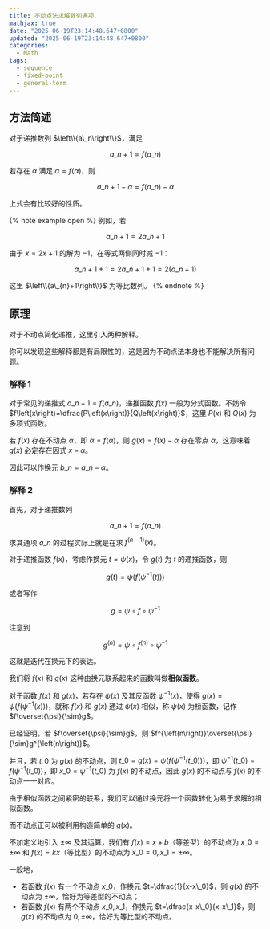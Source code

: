 ```yaml
---
title: 不动点法求解数列通项
mathjax: true
date: "2025-06-19T23:14:48.647+0800"
updated: "2025-06-19T23:14:48.647+0800"
categories:
  - Math
tags:
  - sequence
  - fixed-point
  - general-term
---
```


## 方法简述

对于递推数列 $\left\\{a\_n\right\\}$，满足

$$
a\_{n+1}=f\left(a\_n\right)
$$

若存在 $\alpha$ 满足 $\alpha=f\left(\alpha\right)$，则

$$
a\_{n+1}-\alpha=f\left(a\_n\right)-\alpha
$$

上式会有比较好的性质。

{% note example open %}
例如，若

$$
a\_{n+1}=2a\_{n}+1
$$

由于 $x=2x+1$ 的解为 $-1$，在等式两侧同时减 $-1$：

$$
a\_{n+1}+1=2a\_{n}+1+1=2\left(a\_{n}+1\right)
$$

这里 $\left\\{a\_{n}+1\right\\}$ 为等比数列。
{% endnote %}

## 原理

对于不动点简化递推，这里引入两种解释。

你可以发现这些解释都是有局限性的，这是因为不动点法本身也不能解决所有问题。

### 解释 1

对于常见的递推式 $a\_{n+1}=f\left(a\_n\right)$，递推函数 $f\left(x\right)$ 一般为分式函数。不妨令 $f\left(x\right)=\dfrac{P\left(x\right)}{Q\left(x\right)}$，这里 $P\left(x\right)$ 和 $Q\left(x\right)$ 为多项式函数。

若 $f\left(x\right)$ 存在不动点 $\alpha$，即 $\alpha=f\left(\alpha\right)$，则 $g\left(x\right)=f\left(x\right)-\alpha$ 存在零点 $\alpha$，这意味着 $g\left(x\right)$ 必定存在因式 $x-\alpha$。

因此可以作换元 $b\_n=a\_n-\alpha$。

### 解释 2

首先，对于递推数列

$$
a\_{n+1}=f\left(a\_n\right)
$$

求其通项 $a\_n$ 的过程实际上就是在求 $f^{\left(n-1\right)}\left(x\right)$。

对于递推函数 $f\left(x\right)$，考虑作换元 $t=\psi\left(x\right)$，令 $g\left(t\right)$ 为 $t$ 的递推函数，则

$$
g\left(t\right)=\psi\left(f\left(\psi^{-1}\left(t\right)\right)\right)
$$

或者写作

$$
g=\psi\circ f\circ\psi^{-1}
$$

注意到

$$
g^{\left(n\right)}=\psi\circ f^{\left(n\right)}\circ\psi^{-1}
$$

这就是迭代在换元下的表达。

我们将 $f\left(x\right)$ 和 $g\left(x\right)$ 这种由换元联系起来的函数叫做**相似函数**。

对于函数 $f\left(x\right)$ 和 $g\left(x\right)$，若存在 $\psi\left(x\right)$ 及其反函数 $\psi^{-1}\left(x\right)$，使得 $g\left(x\right)=\psi\left(f\left(\psi^{-1}\left(x\right)\right)\right)$，就称 $f\left(x\right)$ 和 $g\left(x\right)$ 通过 $\psi\left(x\right)$ 相似，称 $\psi\left(x\right)$ 为桥函数，记作 $f\overset{\psi}{\sim}g$。

已经证明，若 $f\overset{\psi}{\sim}g$，则 $f^{\left(n\right)}\overset{\psi}{\sim}g^{\left(n\right)}$。

并且，若 $t\_0$ 为 $g\left(x\right)$ 的不动点，则 $t\_0=g\left(x\right)=\psi\left(f\left(\psi^{-1}\left(t\_0\right)\right)\right)$，即 $\psi^{-1}\left(t\_0\right)=f\left(\psi^{-1}\left(t\_0\right)\right)$，即 $x\_0=\psi^{-1}\left(t\_0\right)$ 为 $f\left(x\right)$ 的不动点，因此 $g\left(x\right)$ 的不动点与 $f\left(x\right)$ 的不动点一一对应。

由于相似函数之间紧密的联系，我们可以通过换元将一个函数转化为易于求解的相似函数。

而不动点正可以被利用构造简单的 $g\left(x\right)$。

不加定义地引入 $\pm\infty$ 及其运算，我们有 $f\left(x\right)=x+b$（等差型）的不动点为 $x\_0=\pm\infty$ 和 $f\left(x\right)=kx$（等比型）的不动点为 $x\_0=0,x\_1=\pm\infty$。

一般地，

+ 若函数 $f\left(x\right)$ 有一个不动点 $x\_0$，作换元 $t=\dfrac{1}{x-x\_0}$，则 $g\left(x\right)$ 的不动点为 $\pm\infty$，恰好为等差型的不动点；
+ 若函数 $f\left(x\right)$ 有两个不动点 $x\_0,x\_1$，作换元 $t=\dfrac{x-x\_0}{x-x\_1}$，则 $g\left(x\right)$ 的不动点为 $0,\pm\infty$，恰好为等比型的不动点。
